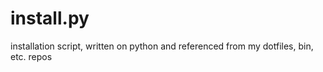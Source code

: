 # install.py
installation script, written on python and referenced from my dotfiles, bin, etc. repos
